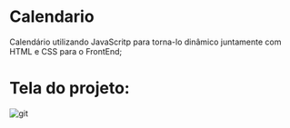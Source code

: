 # Calendario
Calendário utilizando JavaScritp para torna-lo dinâmico juntamente com  HTML e CSS para o FrontEnd;

# Tela do projeto: 

![git](https://user-images.githubusercontent.com/65103555/110167333-fceaa000-7dcb-11eb-814a-dd58d745700e.png)

     
